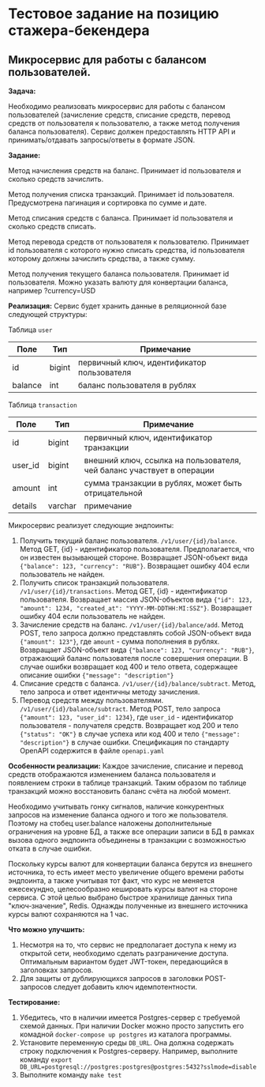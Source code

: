# Тестовое задание на позицию стажера-бекендера

## Микросервис для работы с балансом пользователей.

**Задача:**

Необходимо реализовать микросервис для работы с балансом пользователей (зачисление средств, списание средств, перевод средств от пользователя к пользователю, а также метод получения баланса пользователя). Сервис должен предоставлять HTTP API и принимать/отдавать запросы/ответы в формате JSON. 

**Задание:**

Метод начисления средств на баланс. Принимает id пользователя и сколько средств зачислить.

Метод получения списка транзакций. Принимает id пользователя. Предусмотрена пагинация и сортировка по сумме и дате.

Метод списания средств с баланса. Принимает id пользователя и сколько средств списать. 

Метод перевода средств от пользователя к пользователю. Принимает id пользователя с которого нужно списать средства, id пользователя которому должны зачислить средства, а также сумму.

Метод получения текущего баланса пользователя. Принимает id пользователя. Можно указать валюту для конвертации баланса, например ?currency=USD

**Реализация:**
Сервис будет хранить данные в реляционной базе следующей структуры:

Таблица `user`

| Поле    | Тип    | Примечание                                 |
| ------- | ------ | ------------------------------------------ |
| id      | bigint | первичный ключ, идентификатор пользователя |
| balance | int    | баланс пользователя в рублях               |

Таблица `transaction`

| Поле    | Тип    | Примечание                                                            |
| ------- | ------ | --------------------------------------------------------------------- |
| id      | bigint | первичный ключ, идентификатор транзакции                              |
| user_id | bigint | внешний ключ, ссылка на пользователя, чей баланс участвует в операции |
| amount  | int    | сумма транзакции в рублях, может быть отрицательной                   |
| details | varchar| примечание                                                            |

Микросервис реализует следующие эндпоинты:
1. Получить текущий баланс пользователя. `/v1/user/{id}/balance`. Метод GET, {id} - идентификатор пользователя. Предполагается, что он известен вызывающей стороне. Возвращает JSON-объект вида `{"balance": 123, "currency": "RUB"}`. Возвращает ошибку 404 если пользователь не найден.
2. Получить список транзакций пользователя. `/v1/user/{id}/transactions`. Метод GET, {id} - идентификатор пользователя. Возвращает массив JSON-объектов вида `{"id": 123, "amount": 1234, "created_at": "YYYY-MM-DDTHH:MI:SSZ"}`. Возвращает ошибку 404 если пользователь не найден.
3. Зачисление средств на баланс. `/v1/user/{id}/balance/add`. Метод POST, тело запроса должно представлять собой JSON-объект вида `{"amount": 123"}`, где `amount` - сумма пополнения в рублях. Возвращает JSON-объект вида `{"balance": 123, "currency": "RUB"}`, отражающий баланс пользователя после совершения операции. В случае ошибки возвращает код 400 и тело ответа, содержащее описание ошибки `{"message": "description"}`
4. Списание средств с баланса. `/v1/user/{id}/balance/subtract`. Метод, тело запроса и ответ идентичны методу зачисления.
5. Перевод средств между пользователями. `/v1/user/{id}/balance/subtract`. Метод POST, тело запроса `{"amount": 123, "user_id": 1234}`, где `user_id` - идентификатор пользователя - получателя средств. Возвращает код 200 и тело `{"status": "OK"}` в случае успеха или код 400 и тело `{"message": "description"}` в случае ошибки.
Спецификация по стандарту OpenAPI содержится в файле `openapi.yaml`  

**Особенности реализации:**
Каждое зачисление, списание и перевод средств отображаются изменением баланса пользователя и появлением строки в таблице транзакций. Таким образом по таблице транзакций можно восстановить баланс счёта на любой момент.

Необходимо учитывать гонку сигналов, наличие конкурентных запросов на изменение баланса одного и того же пользователя. Поэтому на стобец user.balance наложены дополнительные ограничения на уровне БД, а также все операции записи в БД в рамках вызова одного эндпоинта объединены в транзакции с возможностью отката в случае ошибки.

Поскольку курсы валют для конвертации баланса берутся из внешнего источника, то есть имеет место увеличение общего времени работы эндпоинта, а также учитывая тот факт, что курс не меняется ежесекундно, целесообразно кешировать курсы валют на стороне сервиса. С этой целью выбрано быстрое хранилище данных типа "ключ‑значение", Redis. Однажды полученные из внешнего источника курсы валют сохраняются на 1 час.

**Что можно улучшить:**
1. Несмотря на то, что сервис не предполагает доступа к нему из открытой сети, необходимо сделать разграничение доступа. Оптимальным вариантом будет JWT-токен, передающийся в заголовках запросов.
2. Для защиты от дублирующихся запросов в заголовки POST-запросов следует добавить ключ идемпотентности. 

**Тестирование:**
1. Убедитесь, что в наличии имеется Postgres-сервер с требуемой схемой данных. При наличии Docker можно просто запустить его комадной `docker-compose up postgres` из каталога программы.
2. Установите переменную среды `DB_URL`. Она должна содержать строку подключения к Postgres-серверу. Например, выполните команду `export DB_URL=postgresql://postgres:postgres@postgres:5432?sslmode=disable`
3. Выполните команду `make test`

